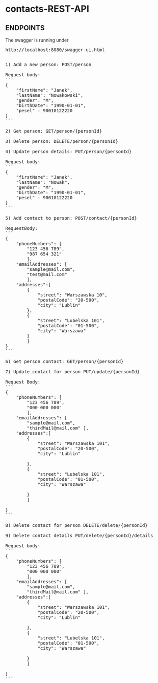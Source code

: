 # contacts-REST-API

## ENDPOINTS 

The swagger is running under
<pre>
http://localhost:8080/swagger-ui.html
<pre>

1) Add a new person: POST/person

Request body:
```
{ 
	"firstName": "Janek",
	"lastName": "Nowakowski", 
	"gender": "M", 
	"birthDate": "1990-01-01",
	"pesel" : 90010122220 
}
```

2) Get person: GET/person/{personId}

3) Delete person: DELETE/person/{personId}

4) Update person details: PUT/person/{personId}

Request body:
```
{ 
	"firstName": "Janek",
	"lastName": "Nowak", 
	"gender": "M", 
	"birthDate": "1990-01-01",
	"pesel" : 90010122220 
}
```

5) Add contact to person: POST/contact/{personId}

RequestBody:
```
{
	"phoneNumbers": [
		"123 456 789",
		"987 654 321"
		],
	"emailAddresses": [
		"sample@mail.com",
		"test@mail.com"
		],
	"addresses":[
		{
			"street": "Warszawska 10",
			"postalCode": "20-500",
			"city": "Lublin"
		},
		{
			"street": "Lubelska 101",
			"postalCode": "01-500",
			"city": "Warszawa"
		}
		]
}
```

6) Get person contact: GET/person/{personId}

7) Update contact for person PUT/update/{personId}

Request Body:
```
{ 
	"phoneNumbers": [ 
		"123 456 789", 
		"000 000 000" 
		], 
	"emailAddresses": [ 
		"sample@mail.com", 
		"thirdMail@mail.com" ], 
	"addresses":[ 
		{ 
			"street": "Warszawska 101", 
			"postalCode": "20-500", 
			"city": "Lublin" 
			
		},
		{ 
			"street": "Lubelska 101", 
			"postalCode": "01-500", 
			"city": "Warszawa" 
			
		} 
		] 
	
}
```

8) Delete contact for person DELETE/delete/{personId}

9) Delete contact details PUT/delete/{personId}/details

Request body:
```
{ 
	"phoneNumbers": [ 
		"123 456 789", 
		"000 000 000" 
		], 
	"emailAddresses": [ 
		"sample@mail.com", 
		"thirdMail@mail.com" ], 
	"addresses":[ 
		{ 
			"street": "Warszawska 101", 
			"postalCode": "20-500", 
			"city": "Lublin" 
			
		},
		{ 
			"street": "Lubelska 101", 
			"postalCode": "01-500", 
			"city": "Warszawa" 
			
		} 
		] 
	
}
```




